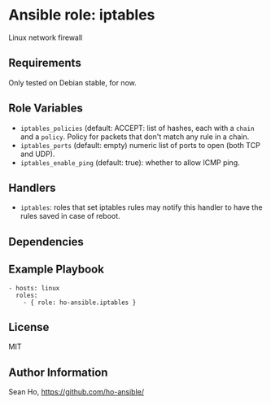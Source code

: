 # Ansible role: iptables
Linux network firewall

## Requirements
Only tested on Debian stable, for now.

## Role Variables
+ `iptables_policies` (default: ACCEPT: list of hashes,
  each with a `chain` and a `policy`.
  Policy for packets that don't match any rule in a chain.
+ `iptables_ports` (default: empty) numeric list of ports to open
  (both TCP and UDP).
+ `iptables_enable_ping` (default: true): whether to allow ICMP ping.

## Handlers
+ `iptables`: roles that set iptables rules may notify this handler to have the rules saved in case of reboot.

## Dependencies

## Example Playbook

```
- hosts: linux
  roles:
    - { role: ho-ansible.iptables }
```

## License
MIT

## Author Information
Sean Ho, https://github.com/ho-ansible/
